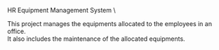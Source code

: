 HR Equipment Management System \

This project manages the equipments allocated to the employees in an office.\
It also includes the maintenance of the allocated equipments.